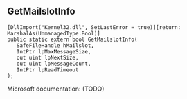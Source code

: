 ## GetMailslotInfo

```
[DllImport("Kernel32.dll", SetLastError = true)][return: MarshalAs(UnmanagedType.Bool)]
public static extern bool GetMailslotInfo(
   SafeFileHandle hMailslot,
   IntPtr lpMaxMessageSize,
   out uint lpNextSize,
   out uint lpMessageCount,
   IntPtr lpReadTimeout
);
```

Microsoft documentation: (TODO)
